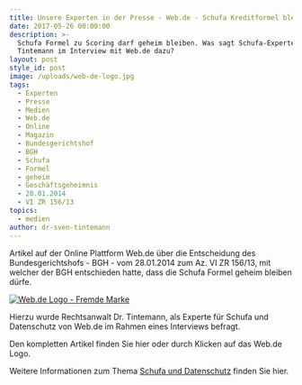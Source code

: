 ```yaml
---
title: Unsere Experten in der Presse - Web.de - Schufa Kreditformel bleibt geheim
date: 2017-05-26 00:00:00
description: >-
  Schufa Formel zu Scoring darf geheim bleiben. Was sagt Schufa-Experte Dr. Sven
  Tintemann im Interview mit Web.de dazu?
layout: post
style_id: post
image: /uploads/web-de-logo.jpg
tags:
  - Experten
  - Presse
  - Medien
  - Web.de
  - Online
  - Magazin
  - Bundesgerichtshof
  - BGH
  - Schufa
  - Formel
  - geheim
  - Geschäftsgeheimnis
  - 28.01.2014
  - VI ZR 156/13
topics:
  - medien
author: dr-sven-tintemann
---
```

Artikel auf der Online Plattform Web.de über die Entscheidung des Bundesgerichtshofs - BGH - vom 28.01.2014 zum Az. VI ZR 156/13, mit welcher der BGH entschieden hatte, dass die Schufa Formel geheim bleiben dürfe.

[![Web.de Logo - Fremde Marke](/uploads/versions/web-de-logo---x----256-243x---.jpg)](http://web.de/magazine/finanzen/wirtschaft/18560738-schufa-kreditformel-bleibt-geheim.html#.hero.Schufa:%20Hier%20blickt%20keiner%20durch.753.576)

Hierzu wurde Rechtsanwalt Dr. Tintemann, als Experte für Schufa und Datenschutz von Web.de im Rahmen eines Interviews befragt.

Den kompletten Artikel finden Sie hier oder durch Klicken auf das Web.de Logo.

Weitere Informationen zum Thema [Schufa und Datenschutz](/themen/schufa-und-datenschutz/)&nbsp;finden Sie hier.&nbsp;